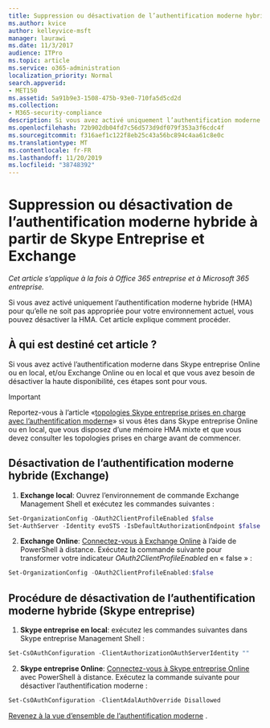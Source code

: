```yaml
---
title: Suppression ou désactivation de l’authentification moderne hybride à partir de Skype Entreprise et Exchange
ms.author: kvice
author: kelleyvice-msft
manager: laurawi
ms.date: 11/3/2017
audience: ITPro
ms.topic: article
ms.service: o365-administration
localization_priority: Normal
search.appverid:
- MET150
ms.assetid: 5a91b9e3-1508-475b-93e0-710fa5d5cd2d
ms.collection:
- M365-security-compliance
description: Si vous avez activé uniquement l’authentification moderne hybride (HMA) pour qu’elle ne soit pas appropriée pour votre environnement actuel, vous pouvez désactiver la HMA. Cet article explique comment procéder.
ms.openlocfilehash: 72b902db04fd7c56d573d9df079f353a3f6cdc4f
ms.sourcegitcommit: f316aef1c122f8eb25c43a56bc894c4aa61c8e0c
ms.translationtype: MT
ms.contentlocale: fr-FR
ms.lasthandoff: 11/20/2019
ms.locfileid: "38748392"
---
```

# <a name="removing-or-disabling-hybrid-modern-authentication-from-skype-for-business-and-exchange"></a>Suppression ou désactivation de l’authentification moderne hybride à partir de Skype Entreprise et Exchange

*Cet article s’applique à la fois à Office 365 entreprise et à Microsoft 365 entreprise.*

Si vous avez activé uniquement l’authentification moderne hybride (HMA) pour qu’elle ne soit pas appropriée pour votre environnement actuel, vous pouvez désactiver la HMA. Cet article explique comment procéder.
  
## <a name="who-is-this-article-for"></a>À qui est destiné cet article ?

Si vous avez activé l’authentification moderne dans Skype entreprise Online ou en local, et/ou Exchange Online ou en local et que vous avez besoin de désactiver la haute disponibilité, ces étapes sont pour vous.

> [!IMPORTANT]
> Reportez-vous à l’article «[topologies Skype entreprise prises en charge avec l’authentification moderne](https://technet.microsoft.com/library/mt803262.aspx)» si vous êtes dans Skype entreprise Online ou en local, que vous disposez d’une mémoire HMA mixte et que vous devez consulter les topologies prises en charge avant de commencer.
  
## <a name="how-to-disable-hybrid-modern-authentication-exchange"></a>Désactivation de l’authentification moderne hybride (Exchange)

1. **Exchange local**: Ouvrez l’environnement de commande Exchange Management Shell et exécutez les commandes suivantes : 

```powershell
Set-OrganizationConfig -OAuth2ClientProfileEnabled $false
Set-AuthServer -Identity evoSTS -IsDefaultAuthorizationEndpoint $false
```

2. **Exchange Online**: [Connectez-vous à Exchange Online](https://docs.microsoft.com/powershell/exchange/exchange-online/connect-to-exchange-online-powershell/connect-to-exchange-online-powershell) à l’aide de PowerShell à distance. Exécutez la commande suivante pour transformer votre indicateur *OAuth2ClientProfileEnabled* en « false » :

```powershell    
Set-OrganizationConfig -OAuth2ClientProfileEnabled:$false
```
    
## <a name="how-to-disable-hybrid-modern-authentication-skype-for-business"></a>Procédure de désactivation de l’authentification moderne hybride (Skype entreprise)

1. **Skype entreprise en local**: exécutez les commandes suivantes dans Skype entreprise Management Shell :

```powershell
Set-CsOAuthConfiguration -ClientAuthorizationOAuthServerIdentity ""
```

2. **Skype entreprise Online**: [Connectez-vous à Skype entreprise Online](https://docs.microsoft.com/office365/enterprise/powershell/manage-skype-for-business-online-with-office-365-powershell) avec PowerShell à distance. Exécutez la commande suivante pour désactiver l’authentification moderne :

```powershell    
Set-CsOAuthConfiguration -ClientAdalAuthOverride Disallowed
```

[Revenez à la vue d’ensemble de l’authentification moderne](hybrid-modern-auth-overview.md) . 
  

